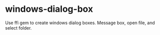 # windows-dialog-box
Use ffi gem to create windows dialog boxes.  Message box, open file, and select folder.
